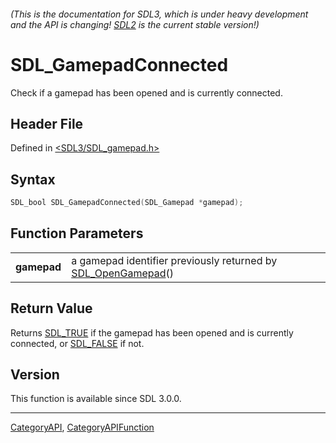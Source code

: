 ###### (This is the documentation for SDL3, which is under heavy development and the API is changing! [SDL2](https://wiki.libsdl.org/SDL2/) is the current stable version!)
# SDL_GamepadConnected

Check if a gamepad has been opened and is currently connected.

## Header File

Defined in [<SDL3/SDL_gamepad.h>](https://github.com/libsdl-org/SDL/blob/main/include/SDL3/SDL_gamepad.h)

## Syntax

```c
SDL_bool SDL_GamepadConnected(SDL_Gamepad *gamepad);

```

## Function Parameters

|                 |                                                                                  |
| --------------- | -------------------------------------------------------------------------------- |
| **gamepad**     | a gamepad identifier previously returned by [SDL_OpenGamepad](SDL_OpenGamepad)() |

## Return Value

Returns [SDL_TRUE](SDL_TRUE) if the gamepad has been opened and is
currently connected, or [SDL_FALSE](SDL_FALSE) if not.

## Version

This function is available since SDL 3.0.0.

----
[CategoryAPI](CategoryAPI), [CategoryAPIFunction](CategoryAPIFunction)

